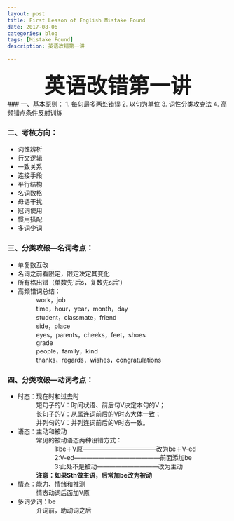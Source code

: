 ```yaml
---
layout: post
title: First Lesson of English Mistake Found
date: 2017-08-06
categories: blog
tags: [Mistake Found]
description: 英语改错第一讲

---
```


<center>
<font size="7" ><b>英语改错第一讲</b></font>
</center>
### 一、基本原则：      
1. 每句最多两处错误               
2. 以句为单位           
3. 词性分类攻克法    
4. 高频错点条件反射训练     

### 二、考核方向：   
- 词性辨析        
- 行文逻辑
- 一致关系
- 连接手段          
- 平行结构
- 名词数格
- 母语干扰
- 冠词使用
- 惯用搭配
- 多词少词        

### 三、分类攻破—名词考点：          
- 单复数互改     
- 名词之前看限定，限定决定其变化       
- 所有格出错（单数先'后s，复数先s后'）
- 高频错词总结：       
&emsp;&emsp;&emsp;work，job     
&emsp;&emsp;&emsp;time，hour，year，month，day     
&emsp;&emsp;&emsp;student，classmate，friend     
&emsp;&emsp;&emsp;side，place      
&emsp;&emsp;&emsp;eyes，parents，cheeks，feet，shoes        
&emsp;&emsp;&emsp;grade      
&emsp;&emsp;&emsp;people，family，kind      
&emsp;&emsp;&emsp;thanks，regards，wishes，congratulations

### 四、分类攻破—动词考点：   
- 时态：现在时和过去时         
&emsp;&emsp;&emsp;短句子的V：时间状语、前后句V决定本句的V；      
&emsp;&emsp;&emsp;长句子的V：从属连词前后的V时态大体一致；      
&emsp;&emsp;&emsp;并列句的V：并列连词前后的V时态一致。                               
- 语态：主动和被动         
&emsp;&emsp;&emsp;常见的被动语态两种设错方式：        
&emsp;&emsp;&emsp;&emsp;&emsp;&emsp;1:be＋V原————————————改为be＋V-ed       
&emsp;&emsp;&emsp;&emsp;&emsp;&emsp;2:V-ed——————————————前面添加be       
&emsp;&emsp;&emsp;&emsp;&emsp;&emsp;3:此处不是被动——————————改为主动      
&emsp;&emsp;&emsp;**注意：如果Sth做主语，后常加be改为被动**       
- 情态：能力、情绪和推测        
&emsp;&emsp;&emsp;情态动词后面加V原       
- 多词少词：be          
&emsp;&emsp;&emsp;介词前，助动词之后